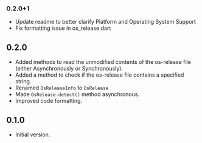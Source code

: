 ### 0.2.0+1
- Update readme to better clarify Platform and Operating System Support
- Fix formatting issue in os_release.dart

## 0.2.0
- Added methods to read the unmodified contents of the os-release file (either Asynchronously or Synchronously).
- Added a method to check if the os-release file contains a specified string.
- Renamed ``OsReleaseInfo`` to `OsRelease`
- Made ``OsRelease.detect()`` method asynchronous. 
- Improved code formatting.

## 0.1.0

- Initial version.
